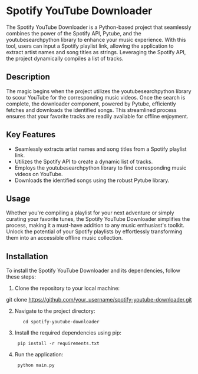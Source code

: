 # Spotify YouTube Downloader

The Spotify YouTube Downloader is a Python-based project that seamlessly combines the power of the Spotify API, Pytube, and the youtubesearchpython library to enhance your music experience. With this tool, users can input a Spotify playlist link, allowing the application to extract artist names and song titles as strings. Leveraging the Spotify API, the project dynamically compiles a list of tracks.

## Description

The magic begins when the project utilizes the youtubesearchpython library to scour YouTube for the corresponding music videos. Once the search is complete, the downloader component, powered by Pytube, efficiently fetches and downloads the identified songs. This streamlined process ensures that your favorite tracks are readily available for offline enjoyment.

## Key Features

- Seamlessly extracts artist names and song titles from a Spotify playlist link.
- Utilizes the Spotify API to create a dynamic list of tracks.
- Employs the youtubesearchpython library to find corresponding music videos on YouTube.
- Downloads the identified songs using the robust Pytube library.

## Usage

Whether you're compiling a playlist for your next adventure or simply curating your favorite tunes, the Spotify YouTube Downloader simplifies the process, making it a must-have addition to any music enthusiast's toolkit. Unlock the potential of your Spotify playlists by effortlessly transforming them into an accessible offline music collection.

## Installation

To install the Spotify YouTube Downloader and its dependencies, follow these steps:

1. Clone the repository to your local machine:

git clone https://github.com/your_username/spotify-youtube-downloader.git

2. Navigate to the project directory:

          cd spotify-youtube-downloader

3. Install the required dependencies using pip:

        pip install -r requirements.txt

4. Run the application:

        python main.py
